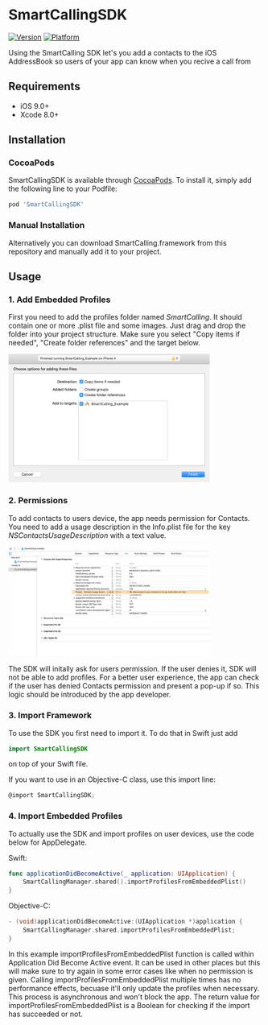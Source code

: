 # SmartCallingSDK

[![Version](https://img.shields.io/cocoapods/v/SmartCallingSDK.svg?style=flat)](http://cocoapods.org/pods/SmartCallingSDK)
[![Platform](https://img.shields.io/cocoapods/p/SmartCallingSDK.svg?style=flat)](http://cocoapods.org/pods/SmartCallingSDK)

Using the SmartCalling SDK let's you add a contacts to the iOS AddressBook so users of your app can know when you recive a call from

## Requirements

- iOS 9.0+
- Xcode 8.0+

## Installation

### CocoaPods

SmartCallingSDK is available through [CocoaPods](http://cocoapods.org). To install it, simply add the following line to your Podfile:

```ruby
pod 'SmartCallingSDK'
```

### Manual Installation

Alternatively you can download SmartCalling.framework from this repository and manually add it to your project.

## Usage

### 1. Add Embedded Profiles

First you need to add the profiles folder named _SmartCalling_. It should contain one or more .plist file and some images. Just drag and drop the folder into your project structure. Make sure you select "Copy items if needed", "Create folder references" and the target below.

<img src="https://raw.githubusercontent.com/Smartcalling/SmartCalling-iOS/master/Screenshots/add_folder.png" width="400">

### 2. Permissions

To add contacts to users device, the app needs permission for Contacts. You need to add a usage description in the Info.plist file for the key _NSContactsUsageDescription_ with a text value.

<img src="https://raw.githubusercontent.com/Smartcalling/SmartCalling-iOS/master/Screenshots/permission.png" width="400">

The SDK will initally ask for users permission. If the user denies it, SDK will not be able to add profiles.
For a better user experience, the app can check if the user has denied Contacts permission and present a pop-up if so. This logic should be introduced by the app developer.

### 3. Import Framework

To use the SDK you first need to import it. To do that in Swift just add
```swift
import SmartCallingSDK
```
on top of your Swift file.

If you want to use in an Objective-C class, use this import line:
```objective-c
@import SmartCallingSDK;
```

### 4. Import Embedded Profiles

To actually use the SDK and import profiles on user devices, use the code below for AppDelegate.

Swift:
```swift
func applicationDidBecomeActive(_ application: UIApplication) {
    SmartCallingManager.shared().importProfilesFromEmbeddedPlist()
}
```
Objective-C:
```objective-c
- (void)applicationDidBecomeActive:(UIApplication *)application {
    SmartCallingManager.shared.importProfilesFromEmbeddedPlist;
}
```

In this example importProfilesFromEmbeddedPlist function is called within Application Did Become Active event. It can be used in other places but this will make sure to try again in some error cases like when no permission is given. Calling importProfilesFromEmbeddedPlist multiple times has no performance effects, becuase it'll only update the profiles when necessary. This process is asynchronous and won't block the app.
The return value for importProfilesFromEmbeddedPlist is a Boolean for checking if the import has succeeded or not. 

